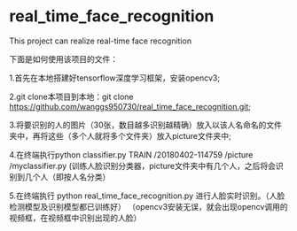 # real_time_face_recognition
This project can realize real-time face recognition

下面是如何使用该项目的文件：

1.首先在本地搭建好tensorflow深度学习框架，安装opencv3;

2.git clone本项目到本地：git clone https://github.com/wanggs950730/real_time_face_recognition.git;

3.将要识别的人的图片（30张，数目越多识别越精确）放入以该人名命名的文件夹中，再将这些（多个人就将多个文件夹）放入picture文件夹中;

4.在终端执行python classifier.py TRAIN  /20180402-114759 /picture /myclassifier.py 
(训练人脸识别分类器，picture文件夹中有几个人，之后将会识别到几个人（即按人名分类）

5.在终端执行 python real_time_face_recognition.py 进行人脸实时识别。（人脸检测模型及识别模型都已训练好）
（opencv3安装无误，就会出现opencv调用的视频框，在视频框中识别出现的人脸）
